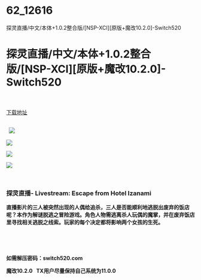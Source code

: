 # 62_12616
探灵直播/中文/本体+1.0.2整合版/[NSP-XCI][原版+魔改10.2.0]-Switch520
# 探灵直播/中文/本体+1.0.2整合版/[NSP-XCI][原版+魔改10.2.0]-Switch520
 <br/></br>
[下载地址](https://www.switch520.cc/article/12616 "下载地址")
<br/></br>

<p><strong>&nbsp; <img src="https://www.switch520.cc/muke_img/upload_art_editor_20210418-1_97362c429739a087efded23e263b5ab6.jpg"> </strong></p>
<p><strong><img src="https://www.switch520.cc/muke_img/upload_art_editor_20210418-1_566be53c2450567bf83203519a69bc40.jpg"></strong></p>
<p><strong><img src="https://www.switch520.cc/muke_img/upload_art_editor_20210418-1_3d658d5c85cfd3a40c101d8ea7900ce9.jpg"></strong></p>
<p><strong><img src="https://www.switch520.cc/muke_img/upload_art_editor_20210418-1_b31be27c2eb560a42be29396c517657c.jpg"></strong></p>
<p><strong>&nbsp;</strong></p>
<h3 class="LC20lb DKV0Md"><strong>探灵直播- Livestream: Escape from Hotel Izanami</strong></h3>
<p><strong>直播影片的三人被突然出现的人偶给追杀，三人是否能顺利地逃脱出废弃的饭店呢？本作为解谜脱逃之冒险游戏。角色人物需逃离杀人玩偶的魔掌，并在废弃饭店里寻找相关逃脱之线索。玩家的每个决定都将影响两个女孩的生死。</strong></p>
<p>&nbsp;</p>
<p>&nbsp;</p>
<p><strong>如需解压密码：switch520.com</strong></p>
<p><strong>魔改10.2.0 &nbsp;&nbsp;TX用户尽量保持自己系统为11.0.0</strong></p>
